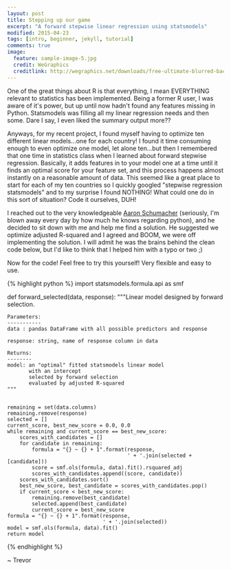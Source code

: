 ```yaml
---
layout: post
title: Stepping up our game
excerpt: "A forward stepwise linear regression using statsmodels"
modified: 2015-04-23
tags: [intro, beginner, jekyll, tutorial]
comments: true
image:
  feature: sample-image-5.jpg
  credit: WeGraphics
  creditlink: http://wegraphics.net/downloads/free-ultimate-blurred-background-pack/
---
```


One of the great things about R is that everything, I mean EVERYTHING relevant to statistics has been implemented.  Being a former R user, I was aware of it's power, but up until now hadn't found any features missing in Python.  Statsmodels was filling all my linear regression needs and then some.  Dare I say, I even liked the summary output more??

Anyways, for my recent project, I found myself having to optimize ten
different linear models...one for each country!  I found it time consuming enough to even optimize one model, let alone ten...but then I remembered that one time in statistics class when I learned about forward stepwise regression.  Basically, it adds features in to your model one at a time until it finds an optimal score for your feature set, and this process happens almost instantly on a reasonable amount
 of data.  This seemed like a great place to start for each of my ten countries
so I quickly googled "stepwise regression statsmodels" and to my surprise I found NOTHING!  What could one do in this sort of situation?  Code it ourselves, DUH!

I reached out to the very knowledgeable [Aaron Schumacher][1] (seriously, I'm blown away every day by how much he knows regarding python), and he decided to sit down with me and help me find a solution.  He suggested we optimize adjusted R-squared and I agreed and BOOM, we were off implementing the solution.  I will admit he was the  brains behind the clean code below, but I'd like to think that I helped him with a typo or two ;)

Now for the code!  Feel free to try this yourself!  Very flexible and easy to use.


{% highlight python %}
import statsmodels.formula.api as smf

def forward_selected(data, response):
    """Linear model designed by forward selection.

    Parameters:
    -----------
    data : pandas DataFrame with all possible predictors and response

    response: string, name of response column in data

    Returns:
    --------
    model: an "optimal" fitted statsmodels linear model
           with an intercept
           selected by forward selection
           evaluated by adjusted R-squared
    """


    remaining = set(data.columns)
    remaining.remove(response)
    selected = []
    current_score, best_new_score = 0.0, 0.0
    while remaining and current_score == best_new_score:
        scores_with_candidates = []
        for candidate in remaining:
            formula = "{} ~ {} + 1".format(response,
                                           ' + '.join(selected + [candidate]))
            score = smf.ols(formula, data).fit().rsquared_adj
            scores_with_candidates.append((score, candidate))
        scores_with_candidates.sort()
        best_new_score, best_candidate = scores_with_candidates.pop()
        if current_score < best_new_score:
            remaining.remove(best_candidate)
            selected.append(best_candidate)
            current_score = best_new_score
    formula = "{} ~ {} + 1".format(response,
                                   ' + '.join(selected))
    model = smf.ols(formula, data).fit()
    return model
{% endhighlight %}

~ Trevor

[1]: http://http://planspace.org/
